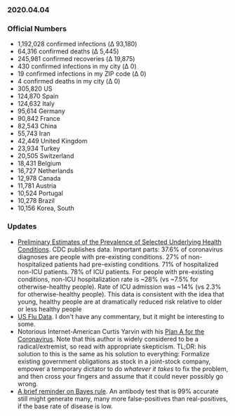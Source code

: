 ### 2020.04.04

### Official Numbers

* 1,192,028 confirmed infections (Δ 93,180)
* 64,316 confirmed deaths (Δ 5,445)
* 245,981 confirmed recoveries (Δ 19,875)
* 430 confirmed infections in my city (Δ 0)
* 19 confirmed infections in my ZIP code (Δ 0)
* 4 confirmed deaths in my city (Δ 0)
* 305,820 US
* 124,870 Spain
* 124,632 Italy
* 95,614 Germany
* 90,842 France
* 82,543 China
* 55,743 Iran
* 42,449 United Kingdom
* 23,934 Turkey
* 20,505 Switzerland
* 18,431 Belgium
* 16,727 Netherlands
* 12,978 Canada
* 11,781 Austria
* 10,524 Portugal
* 10,278 Brazil
* 10,156 Korea, South

### Updates

* [Preliminary Estimates of the Prevalence of Selected Underlying Health
  Conditions](https://www.cdc.gov/mmwr/volumes/69/wr/mm6913e2.htm?s_cid=mm6913e2_w).
  CDC publishes data. Important parts: 37.6% of coronavirus diagnoses
  are people with pre-existing conditions. 27% of non-hospitalized
  patients had pre-existing conditions. 71% of hospitalized non-ICU
  patients. 78% of ICU patients. For people with pre-existing conditions,
  non-ICU hospitalization rate is ~28% (vs ~7.5% for otherwise-healthy
  people). Rate of ICU admission was ~14% (vs 2.3% for otherwise-healthy
  people). This data is consistent with the idea that young, healthy
  people are at dramatically reduced risk relative to older or less
  healthy people
* [US Flu Data](https://gis.cdc.gov/grasp/fluview/mortality.html).
  I don't have any commentary, but it might be interesting to some.
* Notorious Internet-American Curtis Yarvin with his [Plan A for the
  Coronavirus](https://medium.com/@curtis.yarvin/plan-a-for-the-coronavirus-7db3997490c1).
  Note that this author is widely considered to be a radical/extremist, so read
  with appropriate skepticism. TL;DR: his solution to this is the same as his solution
  to everything: Formalize existing government obligations as stock in a
  joint-stock company, empower a temporary dictator to do _whatever it
  takes_ to fix the problem, and then cross your fingers and assume that
  it could never possibly go wrong.
* [A brief reminder on Bayes
  rule](https://twitter.com/zbinney_NFLinj/status/1245789672833417217).
  An antibody test that is 99% accurate still might generate many, many
  more false-positives than real-positives, if the base rate of disease is
  low.
